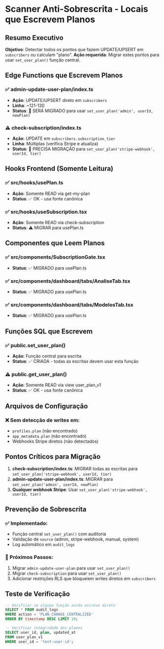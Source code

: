 # Scanner Anti-Sobrescrita - Locais que Escrevem Planos

## Resumo Executivo
**Objetivo**: Detectar todos os pontos que fazem UPDATE/UPSERT em `subscribers` ou calculam "plano".
**Ação requerida**: Migrar estes pontos para usar `set_user_plan()` função central.

## Edge Functions que Escrevem Planos

### ✅ admin-update-user-plan/index.ts
- **Ação**: UPDATE/UPSERT direto em `subscribers`  
- **Linha**: ~121-130
- **Status**: 🔄 SERÁ MIGRADO para usar `set_user_plan('admin', userId, newPlan)`

### ⚠️ check-subscription/index.ts
- **Ação**: UPDATE em `subscribers.subscription_tier`
- **Linha**: Múltiplas (verifica Stripe e atualiza)
- **Status**: 🚨 PRECISA MIGRAÇÃO para `set_user_plan('stripe-webhook', userId, tier)`

## Hooks Frontend (Somente Leitura)

### ✅ src/hooks/usePlan.ts
- **Ação**: Somente READ via get-my-plan
- **Status**: ✅ OK - usa fonte canônica

### ✅ src/hooks/useSubscription.tsx  
- **Ação**: Somente READ via check-subscription
- **Status**: ⚠️ MIGRAR para usePlan.ts

## Componentes que Leem Planos

### ✅ src/components/SubscriptionGate.tsx
- **Status**: ✅ MIGRADO para usePlan.ts

### ✅ src/components/dashboard/tabs/AnaliseTab.tsx  
- **Status**: ✅ MIGRADO para usePlan.ts

### ✅ src/components/dashboard/tabs/ModelosTab.tsx
- **Status**: ✅ MIGRADO para usePlan.ts

## Funções SQL que Escrevem

### ✅ public.set_user_plan()
- **Ação**: Função central para escrita
- **Status**: ✅ CRIADA - todas as escritas devem usar esta função

### ⚠️ public.get_user_plan()
- **Ação**: Somente READ via view user_plan_v1
- **Status**: ✅ OK - usa fonte canônica

## Arquivos de Configuração

### ❌ Sem detecção de writes em:
- `profiles.plan` (não encontrado)
- `app_metadata.plan` (não encontrado) 
- Webhooks Stripe diretos (não detectados)

## Pontos Críticos para Migração

1. **check-subscription/index.ts**: MIGRAR todas as escritas para `set_user_plan('stripe-webhook', userId, tier)`
2. **admin-update-user-plan/index.ts**: MIGRAR para `set_user_plan('admin', userId, newPlan)`
3. **Qualquer webhook Stripe**: Usar `set_user_plan('stripe-webhook', userId, tier)`

## Prevenção de Sobrescrita

### ✅ Implementado:
- Função central `set_user_plan()` com auditoria
- Validação de `source` (admin, stripe-webhook, manual, system)
- Log automático em `audit_logs`

### 🔄 Próximos Passos:
1. Migrar `admin-update-user-plan` para usar `set_user_plan()`
2. Migrar `check-subscription` para usar `set_user_plan()`  
3. Adicionar restrições RLS que bloqueiem writes diretos em `subscribers`

## Teste de Verificação

```sql
-- Verificar se alguma função ainda escreve direto
SELECT * FROM audit_logs 
WHERE action = 'PLAN_CHANGE_CENTRALIZED' 
ORDER BY timestamp DESC LIMIT 10;

-- Verificar integridade dos planos
SELECT user_id, plan, updated_at 
FROM user_plan_v1 
WHERE user_id = 'test-user-id';
```